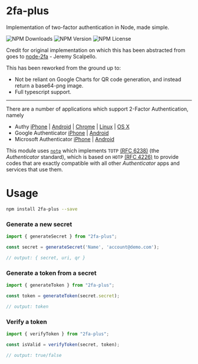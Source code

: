# 2fa-plus

Implementation of two-factor authentication in Node, made simple.

![NPM Downloads](https://img.shields.io/npm/dm/2fa-plus)
![NPM Version](https://img.shields.io/npm/v/2fa-plus)
![NPM License](https://img.shields.io/npm/l/2fa-plus)

Credit for original implementation on which this has been abstracted from goes to [node-2fa](https://github.com/jeremyscalpello/node-2fa) - Jeremy Scalpello.

This has been reworked from the ground up to:
- Not be reliant on Google Charts for QR code generation, and instead return a base64-png image.
- Full typescript support.

---

There are a number of applications which support 2-Factor Authentication, namely

- Authy [iPhone](https://itunes.apple.com/us/app/authy/id494168017?mt=8) | [Android](https://play.google.com/store/apps/details?id=com.authy.authy&hl=en) | [Chrome](https://chrome.google.com/webstore/detail/authy/gaedmjdfmmahhbjefcbgaolhhanlaolb?hl=en) | [Linux](https://www.authy.com/personal/) | [OS X](https://www.authy.com/personal/) 
- Google Authenticator [iPhone](https://itunes.apple.com/us/app/google-authenticator/id388497605?mt=8) | [Android](https://play.google.com/store/apps/details?id=com.google.android.apps.authenticator2&hl=en)
- Microsoft Authenticator [iPhone](https://apps.apple.com/gb/app/microsoft-authenticator/id983156458) | [Android](https://play.google.com/store/apps/details?id=com.microsoft.msa.authenticator)

This module uses [`notp`](https://github.com/guyht/notp) which implements `TOTP` [(RFC 6238)](https://www.ietf.org/rfc/rfc6238.txt)
(the _Authenticator_ standard), which is based on `HOTP` [(RFC 4226)](https://www.ietf.org/rfc/rfc4226.txt)
to provide codes that are exactly compatible with all other _Authenticator_ apps and services that use them.

Usage
=====

```bash
npm install 2fa-plus --save
```

### Generate a new secret

```ts
import { generateSecret } from "2fa-plus";

const secret = generateSecret('Name', 'account@demo.com');

// output: { secret, uri, qr }
```

### Generate a token from a secret

```ts
import { generateToken } from "2fa-plus";

const token = generateToken(secret.secret);

// output: token
```

### Verify a token

```ts
import { verifyToken } from "2fa-plus";

const isValid = verifyToken(secret, token);

// output: true/false
```